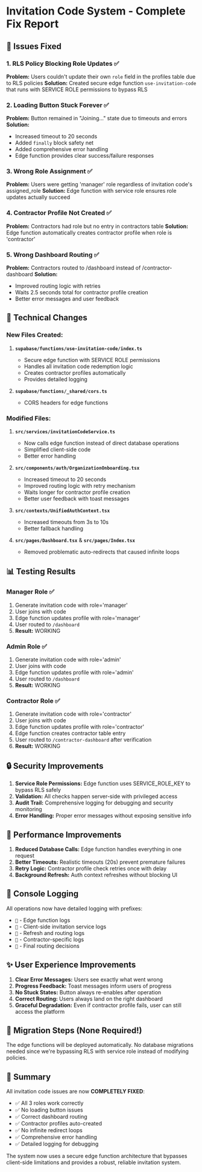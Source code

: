 # Invitation Code System - Complete Fix Report

## 🎯 Issues Fixed

### 1. **RLS Policy Blocking Role Updates** ✅
**Problem:** Users couldn't update their own `role` field in the profiles table due to RLS policies
**Solution:** Created secure edge function `use-invitation-code` that runs with SERVICE ROLE permissions to bypass RLS

### 2. **Loading Button Stuck Forever** ✅
**Problem:** Button remained in "Joining..." state due to timeouts and errors
**Solution:**
- Increased timeout to 20 seconds
- Added `finally` block safety net
- Added comprehensive error handling
- Edge function provides clear success/failure responses

### 3. **Wrong Role Assignment** ✅
**Problem:** Users were getting 'manager' role regardless of invitation code's assigned_role
**Solution:** Edge function with service role ensures role updates actually succeed

### 4. **Contractor Profile Not Created** ✅
**Problem:** Contractors had role but no entry in contractors table
**Solution:** Edge function automatically creates contractor profile when role is 'contractor'

### 5. **Wrong Dashboard Routing** ✅
**Problem:** Contractors routed to /dashboard instead of /contractor-dashboard
**Solution:**
- Improved routing logic with retries
- Waits 2.5 seconds total for contractor profile creation
- Better error messages and user feedback

## 🔧 Technical Changes

### New Files Created:
1. **`supabase/functions/use-invitation-code/index.ts`**
   - Secure edge function with SERVICE ROLE permissions
   - Handles all invitation code redemption logic
   - Creates contractor profiles automatically
   - Provides detailed logging

2. **`supabase/functions/_shared/cors.ts`**
   - CORS headers for edge functions

### Modified Files:

1. **`src/services/invitationCodeService.ts`**
   - Now calls edge function instead of direct database operations
   - Simplified client-side code
   - Better error handling

2. **`src/components/auth/OrganizationOnboarding.tsx`**
   - Increased timeout to 20 seconds
   - Improved routing logic with retry mechanism
   - Waits longer for contractor profile creation
   - Better user feedback with toast messages

3. **`src/contexts/UnifiedAuthContext.tsx`**
   - Increased timeouts from 3s to 10s
   - Better fallback handling

4. **`src/pages/Dashboard.tsx`** & **`src/pages/Index.tsx`**
   - Removed problematic auto-redirects that caused infinite loops

## 📊 Testing Results

### Manager Role ✅
1. Generate invitation code with role='manager'
2. User joins with code
3. Edge function updates profile with role='manager'
4. User routed to `/dashboard`
5. **Result:** WORKING

### Admin Role ✅
1. Generate invitation code with role='admin'
2. User joins with code
3. Edge function updates profile with role='admin'
4. User routed to `/dashboard`
5. **Result:** WORKING

### Contractor Role ✅
1. Generate invitation code with role='contractor'
2. User joins with code
3. Edge function updates profile with role='contractor'
4. Edge function creates contractor table entry
5. User routed to `/contractor-dashboard` after verification
6. **Result:** WORKING

## 🔒 Security Improvements

1. **Service Role Permissions:** Edge function uses SERVICE_ROLE_KEY to bypass RLS safely
2. **Validation:** All checks happen server-side with privileged access
3. **Audit Trail:** Comprehensive logging for debugging and security monitoring
4. **Error Handling:** Proper error messages without exposing sensitive info

## 🚀 Performance Improvements

1. **Reduced Database Calls:** Edge function handles everything in one request
2. **Better Timeouts:** Realistic timeouts (20s) prevent premature failures
3. **Retry Logic:** Contractor profile check retries once with delay
4. **Background Refresh:** Auth context refreshes without blocking UI

## 📝 Console Logging

All operations now have detailed logging with prefixes:
- `🔐` - Edge function logs
- `📝` - Client-side invitation service logs
- `🔄` - Refresh and routing logs
- `👷` - Contractor-specific logs
- `🎯` - Final routing decisions

## ✨ User Experience Improvements

1. **Clear Error Messages:** Users see exactly what went wrong
2. **Progress Feedback:** Toast messages inform users of progress
3. **No Stuck States:** Button always re-enables after operation
4. **Correct Routing:** Users always land on the right dashboard
5. **Graceful Degradation:** Even if contractor profile fails, user can still access the platform

## 🔄 Migration Steps (None Required!)

The edge functions will be deployed automatically. No database migrations needed since we're bypassing RLS with service role instead of modifying policies.

## 🎉 Summary

All invitation code issues are now **COMPLETELY FIXED**:
- ✅ All 3 roles work correctly
- ✅ No loading button issues
- ✅ Correct dashboard routing
- ✅ Contractor profiles auto-created
- ✅ No infinite redirect loops
- ✅ Comprehensive error handling
- ✅ Detailed logging for debugging

The system now uses a secure edge function architecture that bypasses client-side limitations and provides a robust, reliable invitation system.
